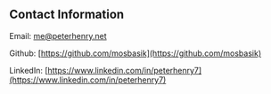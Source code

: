 Contact Information
-------------------

Email: [&#109;&#101;&#64;&#112;&#101;&#116;&#101;&#114;&#104;&#101;&#110;&#114;&#121;&#46;&#110;&#101;&#116;](mailto:&#109;&#101;&#64;&#112;&#101;&#116;&#101;&#114;&#104;&#101;&#110;&#114;&#121;&#46;&#110;&#101;&#116;)

Github: [https://github.com/mosbasik](https://github.com/mosbasik)

LinkedIn: [https://www.linkedin.com/in/peterhenry7](https://www.linkedin.com/in/peterhenry7)
